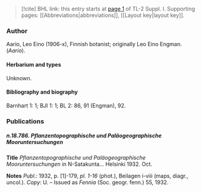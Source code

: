 > [!cite] BHL link: this entry starts at [page 1](https://www.biodiversitylibrary.org/item/103858#page/13/mode/1up) of TL-2 Suppl. I.
> Supporting pages: [[Abbreviations|abbreviations]], [[Layout key|layout key]].

### Author

Aario, Leo Eino (1906-x), Finnish botanist; originally Leo Eino Engman. (*Aario*).

#### Herbarium and types

Unknown.

#### Bibliography and biography

Barnhart 1: 1; BJI 1: 1; BL 2: 86, 91 (Engman), 92.

### Publications

##### n.18.786. Pflanzentopographische und Paläogeographische Mooruntersuchungen

**Title**
*Pflanzentopographische und Paläogeographische Mooruntersuchungen* in N-Satakunta... Helsinki 1932. Oct.

**Notes**
*Publ*.: 1932, p. \[1\]-179, *pl. 1-16* (phot.), Beilagen i-viii (maps, diagr., uncol.). *Copy*: U. – Issued as *Fennia* (Soc. geogr. fenn.) 55, 1932.

